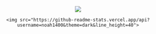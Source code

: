 <div align="center">
  <img src="https://github-readme-streak-stats.herokuapp.com?user=noah1400&theme=dark&date_format=M%20j%5B%2C%20Y%5D">
</div>
<div align="center">
  <div>
    
    <img src="https://github-readme-stats.vercel.app/api?username=noah1400&theme=dark&line_height=40">
  </div>
</div>

<!---
noah1400/noah1400 is a ✨ special ✨ repository because its `README.md` (this file) appears on your GitHub profile.
You can click the Preview link to take a look at your changes.
--->
